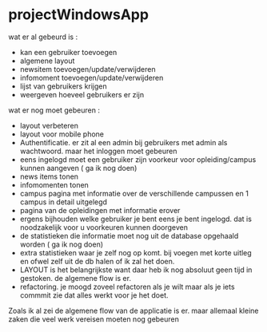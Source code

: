 # projectWindowsApp

wat er al gebeurd is :
- kan een gebruiker toevoegen
- algemene layout
- newsitem toevoegen/update/verwijderen
- infomoment toevoegen/update/verwijderen
- lijst van gebruikers krijgen
- weergeven hoeveel gebruikers er zijn


wat er nog moet gebeuren :
- layout verbeteren
- layout voor mobile phone
- Authentificatie. er zit al een admin bij gebruikers met admin als wachtwoord. maar het inloggen moet gebeuren
- eens ingelogd moet een gebruiker zijn voorkeur voor opleiding/campus kunnen aangeven ( ga ik nog doen)
- news items tonen
- infomomenten tonen
- campus pagina met informatie over de verschillende campussen en 1 campus in detail uitgelegd
- pagina van de opleidingen met informatie erover
- ergens bijhouden welke gebruiker je bent eens je bent ingelogd. dat is noodzakelijk voor u voorkeuren kunnen doorgeven
- de statistieken die informatie moet nog uit de database opgehaald worden ( ga ik nog doen)
- extra statistieken waar je zelf nog op komt. bij voegen met korte uitleg en ofwel zelf uit de db halen of ik zal het doen.
- LAYOUT is het belangrijkste want daar heb ik nog absoluut geen tijd in gestoken. de algemene flow is er.
- refactoring. je moogd zoveel refactoren als je wilt maar als je iets commmit zie dat alles werkt voor je het doet.

Zoals ik al zei de algemene flow van de applicatie is er. maar allemaal kleine zaken die veel werk vereisen moeten nog gebeuren
